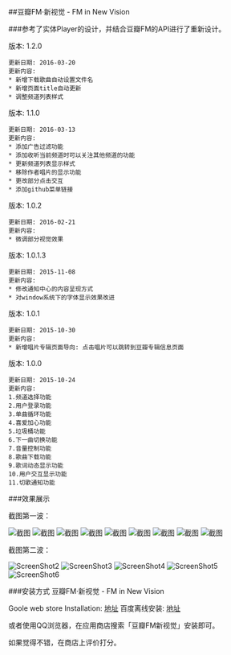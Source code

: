 ##豆瓣FM·新视觉 - FM in New Vision

###参考了实体Player的设计，并结合豆瓣FM的API进行了重新设计。


版本: 1.2.0
    
    更新日期: 2016-03-20
    更新内容:
    * 新增下载歌曲自动设置文件名
    * 新增页面title自动更新
    * 调整频道列表样式
    
版本: 1.1.0
    
    更新日期: 2016-03-13
    更新内容:
    * 添加广告过滤功能
    * 添加收听当前频道时可以关注其他频道的功能
    * 更新频道列表显示样式
    * 移除作者唱片的显示功能
    * 更改部分点击交互
    * 添加github菜单链接
    
版本: 1.0.2
    
    更新日期: 2016-02-21
    更新内容:
    * 微调部分视觉效果
    
版本: 1.0.1.3
    
    更新日期: 2015-11-08
    更新内容:
    * 修改通知中心的内容呈现方式
    * 对window系统下的字体显示效果改进

版本: 1.0.1
    
    更新日期: 2015-10-30
    更新内容:
    * 新增唱片专辑页面导向: 点击唱片可以跳转到豆瓣专辑信息页面

版本: 1.0.0
    
    更新日期: 2015-10-24
    更新内容:
    1.频道选择功能
    2.用户登录功能
    3.单曲循环功能
    4.喜爱加心功能
    5.垃圾桶功能
    6.下一曲切换功能
    7.音量控制功能
    8.歌曲下载功能
    9.歌词动态显示功能
    10.用户交互显示功能
    11.切歌通知功能

###效果展示

截图第一波：


![截图](screenshot/01.png)
![截图](screenshot/02.png)
![截图](screenshot/03.png)
![截图](screenshot/04.png)
![截图](screenshot/05.png)
![截图](screenshot/06.png)
![截图](screenshot/07.png)
![截图](screenshot/09.png)
![截图](screenshot/10.png)

截图第二波：


![ScreenShot2](screenshot/002.png)
![ScreenShot3](screenshot/003.png)
![ScreenShot4](screenshot/004.png)
![ScreenShot5](screenshot/005.png)
![ScreenShot6](screenshot/006.png)
	
	
	
###安装方式
	豆瓣FM·新视觉 - FM in New Vision
	
Goole web store Installation: [地址][1]
百度离线安装: [地址][2]

或者使用QQ浏览器，在应用商店搜索「豆瓣FM新视觉」安装即可。


如果觉得不错，在商店上评价打分。


[1]:https://chrome.google.com/webstore/detail/%E8%B1%86%E7%93%A3fm%C2%B7%E6%96%B0%E8%A7%86%E8%A7%89-fm-in-new-vision/iohkfdpdopboklgjdgcmjhlmmiainloc
[2]:http://pan.baidu.com/s/1c1nBcuW


